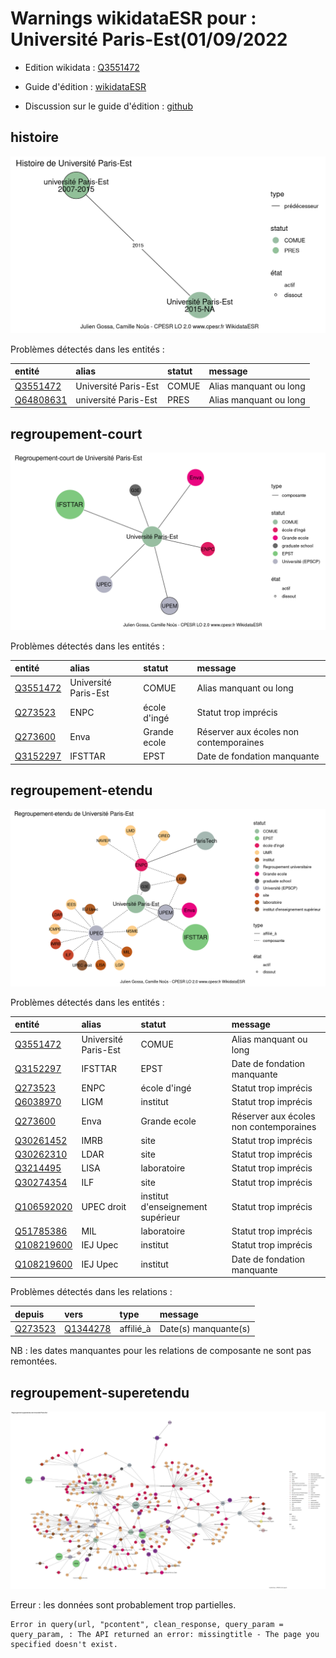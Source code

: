 Warnings wikidataESR pour : Université Paris-Est(01/09/2022
================

- Edition wikidata : [Q3551472](https://www.wikidata.org/wiki/Q3551472)
- Guide d'édition : [wikidataESR](https://github.com/cpesr/wikidataESR/)

- Discussion sur le guide d'édition : [github](https://github.com/cpesr/wikidataESR/issues)



## histoire 

![Graphique non généré](Q3551472-histoire.png) 

Problèmes détectés dans les entités :

|entité                                               |alias                |statut |message                |
|:----------------------------------------------------|:--------------------|:------|:----------------------|
|[Q3551472](https://www.wikidata.org/wiki/Q3551472)   |Université Paris-Est |COMUE  |Alias manquant ou long |
|[Q64808631](https://www.wikidata.org/wiki/Q64808631) |université Paris-Est |PRES   |Alias manquant ou long |

 



## regroupement-court 

![Graphique non généré](Q3551472-regroupement-court.png) 

Problèmes détectés dans les entités :

|entité                                             |alias                |statut       |message                                |
|:--------------------------------------------------|:--------------------|:------------|:--------------------------------------|
|[Q3551472](https://www.wikidata.org/wiki/Q3551472) |Université Paris-Est |COMUE        |Alias manquant ou long                 |
|[Q273523](https://www.wikidata.org/wiki/Q273523)   |ENPC                 |école d'ingé |Statut trop imprécis                   |
|[Q273600](https://www.wikidata.org/wiki/Q273600)   |Enva                 |Grande ecole |Réserver aux écoles non contemporaines |
|[Q3152297](https://www.wikidata.org/wiki/Q3152297) |IFSTTAR              |EPST         |Date de fondation manquante            |

 



## regroupement-etendu 

![Graphique non généré](Q3551472-regroupement-etendu.png) 

Problèmes détectés dans les entités :

|entité                                                 |alias                |statut                            |message                                |
|:------------------------------------------------------|:--------------------|:---------------------------------|:--------------------------------------|
|[Q3551472](https://www.wikidata.org/wiki/Q3551472)     |Université Paris-Est |COMUE                             |Alias manquant ou long                 |
|[Q3152297](https://www.wikidata.org/wiki/Q3152297)     |IFSTTAR              |EPST                              |Date de fondation manquante            |
|[Q273523](https://www.wikidata.org/wiki/Q273523)       |ENPC                 |école d'ingé                      |Statut trop imprécis                   |
|[Q6038970](https://www.wikidata.org/wiki/Q6038970)     |LIGM                 |institut                          |Statut trop imprécis                   |
|[Q273600](https://www.wikidata.org/wiki/Q273600)       |Enva                 |Grande ecole                      |Réserver aux écoles non contemporaines |
|[Q30261452](https://www.wikidata.org/wiki/Q30261452)   |IMRB                 |site                              |Statut trop imprécis                   |
|[Q30262310](https://www.wikidata.org/wiki/Q30262310)   |LDAR                 |site                              |Statut trop imprécis                   |
|[Q3214495](https://www.wikidata.org/wiki/Q3214495)     |LISA                 |laboratoire                       |Statut trop imprécis                   |
|[Q30274354](https://www.wikidata.org/wiki/Q30274354)   |ILF                  |site                              |Statut trop imprécis                   |
|[Q106592020](https://www.wikidata.org/wiki/Q106592020) |UPEC droit           |institut d'enseignement supérieur |Statut trop imprécis                   |
|[Q51785386](https://www.wikidata.org/wiki/Q51785386)   |MIL                  |laboratoire                       |Statut trop imprécis                   |
|[Q108219600](https://www.wikidata.org/wiki/Q108219600) |IEJ Upec             |institut                          |Statut trop imprécis                   |
|[Q108219600](https://www.wikidata.org/wiki/Q108219600) |IEJ Upec             |institut                          |Date de fondation manquante            |

Problèmes détectés dans les relations :

|depuis                                           |vers                                               |type      |message              |
|:------------------------------------------------|:--------------------------------------------------|:---------|:--------------------|
|[Q273523](https://www.wikidata.org/wiki/Q273523) |[Q1344278](https://www.wikidata.org/wiki/Q1344278) |affilié_à |Date(s) manquante(s) |

NB : les dates manquantes pour les relations de composante ne sont pas remontées. 



## regroupement-superetendu 

![Graphique non généré](Q3551472-regroupement-superetendu.png) 


Erreur : les données sont probablement trop partielles.
```
Error in query(url, "pcontent", clean_response, query_param = query_param, : The API returned an error: missingtitle - The page you specified doesn't exist.

``` 

